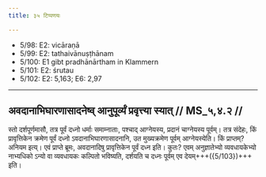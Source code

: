 ```yaml
---
title: ३५ टिप्पणयः

---
```

- 5/98: E2: vicāraṇā
- 5/99: E2: tathaivānuṣṭhānam
- 5/100: E1 gibt pradhānārtham in Klammern
- 5/101: E2: śrutau
- 5/102: E2: 5,163; E6: 2,97

____________________________________________


## अवदानाभिघारणासादनेष्व् आनुपूर्व्यं प्रवृत्त्या स्यात् // MS_५,४.२ //

स्तो दर्शपूर्णमासौ, तत्र पूर्वं दध्नो धर्माः समाम्नाताः, पश्चाद् आग्नेयस्य, प्रदानं चाग्नेयस्य पूर्वम्। तत्र संदेहः, किं प्रावृत्तिकेन क्रमेण पूर्वं दध्नो ऽवदानाभिघारणासादनानि, उत मुख्यक्रमेण पूर्वम् आग्नेयस्येति। किं प्राप्तम्? अनियम इत्य्। एवं प्राप्ते ब्रूमः, अवदानादिषु प्रावृत्तिकेन पूर्वं दध्न इति। कुतः? एवम् अनुज्ञातेभ्यो व्यवधायकेभ्यो नाभ्यधिको ऽन्यो वा व्यवधायकः कल्पितो भविष्यति, दर्शयति च दध्नः पूर्वम् एव देयम्+++({5/103})+++ इति।
